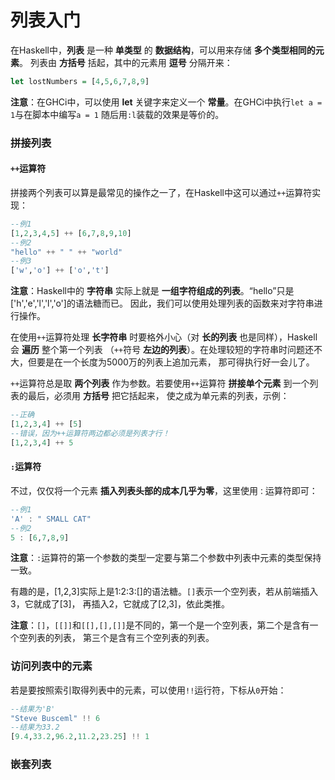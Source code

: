 列表入门
===========================================
在Haskell中，**列表** 是一种 **单类型** 的 **数据结构**，可以用来存储 **多个类型相同的元素**。
列表由 **方括号** 括起，其中的元素用 **逗号** 分隔开来：
```haskell
let lostNumbers = [4,5,6,7,8,9]
```
**注意**：在GHCi中，可以使用 **let** 关键字来定义一个 **常量**。在GHCi中执行`let a = 1`与在脚本中编写`a = 1`
随后用`:l`装载的效果是等价的。

### 拼接列表
#### `++`运算符
拼接两个列表可以算是最常见的操作之一了，在Haskell中这可以通过`++`运算符实现：
```haskell
--例1
[1,2,3,4,5] ++ [6,7,8,9,10]
--例2
"hello" ++ " " ++ "world"
--例3
['w','o'] ++ ['o','t']
```
**注意**：Haskell中的 **字符串** 实际上就是 **一组字符组成的列表**。“hello”只是['h','e','l','l','o']的语法糖而已。
因此，我们可以使用处理列表的函数来对字符串进行操作。

在使用`++`运算符处理 **长字符串** 时要格外小心（对 **长的列表** 也是同样），Haskell会 **遍历** 整个第一个列表
（`++`符号 **左边的列表**）。在处理较短的字符串时问题还不大，但要是在一个长度为5000万的列表上追加元素，
那可得执行好一会儿了。

`++`运算符总是取 **两个列表** 作为参数。若要使用`++`运算符 **拼接单个元素** 到一个列表的最后，必须用 **方括号** 把它括起来，
使之成为单元素的列表，示例：
```haskell
--正确
[1,2,3,4] ++ [5]
--错误，因为++运算符两边都必须是列表才行！
[1,2,3,4] ++ 5
```
#### `:`运算符
不过，仅仅将一个元素 **插入列表头部的成本几乎为零**，这里使用`：`运算符即可：
```haskell
--例1
'A' : " SMALL CAT"
--例2
5 : [6,7,8,9]
```
**注意**：`:`运算符的第一个参数的类型一定要与第二个参数中列表中元素的类型保持一致。

有趣的是，[1,2,3]实际上是1:2:3:[]的语法糖。`[]`表示一个空列表，若从前端插入3，它就成了[3]，
再插入2，它就成了[2,3]，依此类推。

**注意**：`[]`，`[[]]`和`[[],[],[]]`是不同的，第一个是一个空列表，第二个是含有一个空列表的列表，
第三个是含有三个空列表的列表。

### 访问列表中的元素
若是要按照索引取得列表中的元素，可以使用`!!`运行符，下标从`0`开始：
```haskell
--结果为'B'
"Steve Busceml" !! 6
--结果为33.2
[9.4,33.2,96.2,11.2,23.25] !! 1
```
### 嵌套列表
